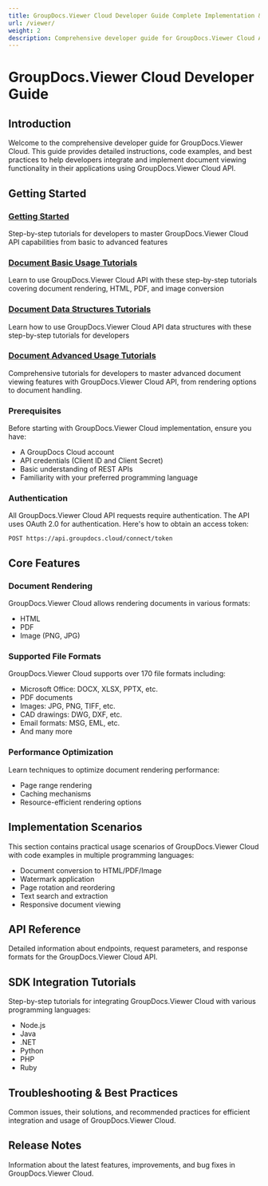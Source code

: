 ```yaml
---
title: GroupDocs.Viewer Cloud Developer Guide Complete Implementation & Integration Tutorial
url: /viewer/
weight: 2
description: Comprehensive developer guide for GroupDocs.Viewer Cloud API with step-by-step tutorials, code examples, and best practices for document rendering and visualization.
---
```


# GroupDocs.Viewer Cloud Developer Guide

## Introduction

Welcome to the comprehensive developer guide for GroupDocs.Viewer Cloud. This guide provides detailed instructions, code examples, and best practices to help developers integrate and implement document viewing functionality in their applications using GroupDocs.Viewer Cloud API.

## Getting Started

### [Getting Started](/viewer/getting-started/)

Step-by-step tutorials for developers to master GroupDocs.Viewer Cloud API capabilities from basic to advanced features

### [Document Basic Usage Tutorials](/viewer/basic-usage/)

Learn to use GroupDocs.Viewer Cloud API with these step-by-step tutorials covering document rendering, HTML, PDF, and image conversion

### [Document Data Structures Tutorials](/viewer/data-structures/)

Learn how to use GroupDocs.Viewer Cloud API data structures with these step-by-step tutorials for developers

### [Document Advanced Usage Tutorials](/viewer/advanced-usage/)

Comprehensive tutorials for developers to master advanced document viewing features with GroupDocs.Viewer Cloud API, from rendering options to document handling.

### Prerequisites

Before starting with GroupDocs.Viewer Cloud implementation, ensure you have:

- A GroupDocs Cloud account
- API credentials (Client ID and Client Secret)
- Basic understanding of REST APIs
- Familiarity with your preferred programming language

### Authentication

All GroupDocs.Viewer Cloud API requests require authentication. The API uses OAuth 2.0 for authentication. Here's how to obtain an access token:

```
POST https://api.groupdocs.cloud/connect/token
```

## Core Features

### Document Rendering

GroupDocs.Viewer Cloud allows rendering documents in various formats:

- HTML
- PDF
- Image (PNG, JPG)

### Supported File Formats

GroupDocs.Viewer Cloud supports over 170 file formats including:

- Microsoft Office: DOCX, XLSX, PPTX, etc.
- PDF documents
- Images: JPG, PNG, TIFF, etc.
- CAD drawings: DWG, DXF, etc.
- Email formats: MSG, EML, etc.
- And many more

### Performance Optimization

Learn techniques to optimize document rendering performance:

- Page range rendering
- Caching mechanisms
- Resource-efficient rendering options

## Implementation Scenarios

This section contains practical usage scenarios of GroupDocs.Viewer Cloud with code examples in multiple programming languages:

- Document conversion to HTML/PDF/Image
- Watermark application
- Page rotation and reordering
- Text search and extraction
- Responsive document viewing

## API Reference

Detailed information about endpoints, request parameters, and response formats for the GroupDocs.Viewer Cloud API.

## SDK Integration Tutorials

Step-by-step tutorials for integrating GroupDocs.Viewer Cloud with various programming languages:

- Node.js
- Java
- .NET
- Python
- PHP
- Ruby

## Troubleshooting & Best Practices

Common issues, their solutions, and recommended practices for efficient integration and usage of GroupDocs.Viewer Cloud.

## Release Notes

Information about the latest features, improvements, and bug fixes in GroupDocs.Viewer Cloud.
